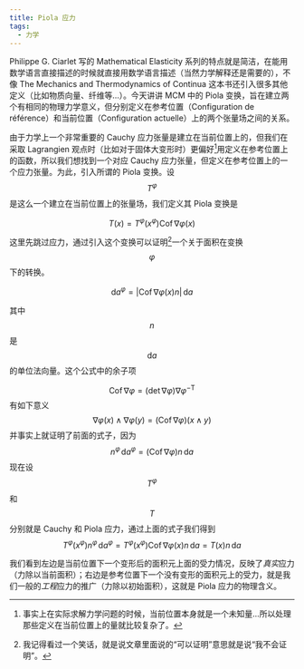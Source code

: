 ```yaml
---
title: Piola 应力
tags:
  - 力学
---
```


Philippe G. Ciarlet 写的 Mathematical Elasticity 系列的特点就是简洁，在能用数学语言直接描述的时候就直接用数学语言描述（当然力学解释还是需要的），不像 The Mechanics and Thermodynamics of Continua 这本书还引入很多其他定义（比如物质向量、纤维等...）。今天讲讲 MCM 中的 Piola 变换，旨在建立两个有相同的物理力学意义，但分别定义在参考位置（Configuration de référence）和当前位置（Configuration actuelle）上的两个张量场之间的关系。

由于力学上一个非常重要的 Cauchy 应力张量是建立在当前位置上的，但我们在采取 Lagrangien 观点时（比如对于固体大变形时）更偏好[^1]用定义在参考位置上的函数，所以我们想找到一个对应 Cauchy 应力张量，但定义在参考位置上的一个应力张量。为此，引入所谓的 Piola 变换。设 $$T^\varphi$$ 是这么一个建立在当前位置上的张量场，我们定义其 Piola 变换是

$$
T(x)=T^\varphi(x^\varphi)\operatorname{Cof}\nabla\varphi(x)
$$

这里先跳过应力，通过引入这个变换可以证明[^2]一个关于面积在变换 $$\varphi$$ 下的转换。

$$
\mathrm{d}a^\varphi=\lvert\operatorname{Cof}\nabla\varphi(x)n\rvert\,\mathrm{d}a
$$

其中 $$n$$ 是 $$\mathrm{d}a$$ 的单位法向量。这个公式中的余子项

$$\operatorname{Cof}\nabla\varphi=(\det\nabla\varphi)\nabla\varphi^{-\mathrm{T}}
$$
有如下意义
$$
\nabla\varphi(x)\wedge\nabla\varphi(y)=(\operatorname{Cof}\nabla\varphi)(x\wedge y)
$$
并事实上就证明了前面的式子，因为
$$
n^\varphi\,\mathrm{d}a^\varphi=(\operatorname{Cof}\nabla\varphi)n\,\mathrm{d}a
$$
现在设 $$T^\varphi$$ 和 $$T$$ 分别就是 Cauchy 和 Piola 应力，通过上面的式子我们得到
$$
T^\varphi(x^\varphi)n^\varphi\,\mathrm{d}a^\varphi=T^\varphi(x^\varphi)\operatorname{Cof}\nabla\varphi(x)n\,\mathrm{d}a=T(x)n\,\mathrm{d}a
$$

我们看到左边是当前位置下一个变形后的面积元上面的受力情况，反映了*真实*应力（力除以当前面积）；右边是参考位置下一个没有变形的面积元上的受力，就是我们一般的*工程*应力的推广（力除以初始面积），这就是 Piola 应力的物理含义。

[^1]: 事实上在实际求解力学问题的时候，当前位置本身就是一个未知量...所以处理那些定义在当前位置上的量就比较复杂了。
[^2]: 我记得看过一个笑话，就是说文章里面说的“可以证明”意思就是说“我不会证明”。